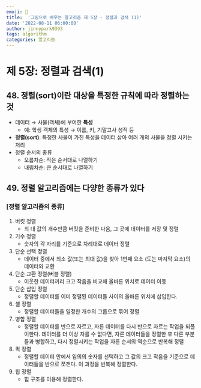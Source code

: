 ```yaml
---
emoji: 🤖
title:  '그림으로 배우는 알고리즘 제 5장 - 정렬과 검색 (1)'
date: '2022-08-11 06:00:00'
author: jinnypark9393
tags: algorithm
categories: 알고리즘
---
```


# 제 5장: 정렬과 검색(1)

## 48. 정렬(sort)이란 대상을 특정한 규칙에 따라 정렬하는 것

- 데이터 → 사물(객체)에 부여한 **특성**
    - 예: 학생 객체의 특성 → 이름, 키, 기말고사 성적 등
- **정렬(sort)**: 특정한 사물이 가진 특성을 데이터 삼아 여러 개의 사물을 정렬 시키는 처리
- 정렬 순서의 종류
    - 오름차순: 작은 순서대로 나열하기
    - 내림차순: 큰 순서대로 나열하기

## 49. 정렬 알고리즘에는 다양한 종류가 있다

### [정렬 알고리즘의 종류]

1. 버킷 정렬
    - 최 대 값의 개수만큼 버킷을 준비한 다음, 그 곳에 데이터를 저장 및 정렬
2. 기수 정렬
    - 숫자의 각 자리를 기준으로 차례대로 데이터 정렬
3. 단순 선택 정렬
    - 데이터 중에서 최소 값(또는 최대 값)을 찾아 1번째 요소 (도는 마지막 요소)의 데이터와 교환
4. 단순 교환 정렬(버블 정렬)
    - 이웃한 데이터끼리 크고 작음을 비교해 올바른 위치로 데이터 이동
5. 단순 삽입 정렬
    - 정렬할 데이터를 이미 정렬된 데이터들 사이의 올바른 위치에 삽입한다.
6. 셸 정렬
    - 정렬할 데이터들을 일정한 개수의 그룹으로 묶어 정렬
7. 병합 정렬
    - 정렬할 데이터를 반으로 자르고, 자른 데이터를 다시 반으로 자르는 작업을 되풀이한다. 데이터를 더 이상 자를 수 없다면, 자른 데이터들을 정렬한 후 다른 부분들과 병합하고, 다시 정렬시키는 작업을 자른 순서의 역순으로 반복해 정렬
8. 퀵 정렬
    - 정렬할 데이터 안에서 임의의 숫자를 선택하고 그 값의 크고 작음을 기준으로 데이터들을 반으로 쪼갠다. 이 과정을 반복해 정렬한다.
9. 힙 정렬
    - 힙 구조를 이용해 정렬한다.

<br/><br/>